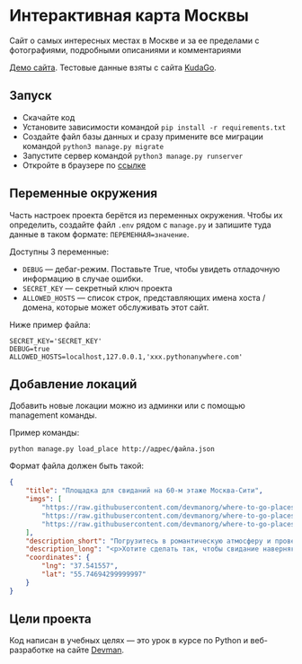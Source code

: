 # Интерактивная карта Москвы

Сайт о самых интересных местах в Москве и за ее пределами с фотографиями, подробными описаниями и комментариями

[Демо сайта](http://petrovskydv.pythonanywhere.com/).
Тестовые данные взяты с сайта [KudaGo](https://kudago.com).

## Запуск

- Скачайте код
- Установите зависимости командой `pip install -r requirements.txt`
- Создайте файл базы данных и сразу примените все миграции командой `python3 manage.py migrate`
- Запустите сервер командой `python3 manage.py runserver`
- Откройте в браузере по [ссылке](http://127.0.0.1:8000/)

## Переменные окружения

Часть настроек проекта берётся из переменных окружения. Чтобы их определить, создайте файл `.env` рядом с `manage.py` и запишите туда данные в таком формате: `ПЕРЕМЕННАЯ=значение`.

Доступны 3 переменные:
- `DEBUG` — дебаг-режим. Поставьте True, чтобы увидеть отладочную информацию в случае ошибки.
- `SECRET_KEY` — секретный ключ проекта
- `ALLOWED_HOSTS` — список строк, представляющих имена хоста / домена, которые может обслуживать этот сайт. 
  
Ниже пример файла:
```
SECRET_KEY='SECRET_KEY'
DEBUG=true
ALLOWED_HOSTS=localhost,127.0.0.1,'xxx.pythonanywhere.com'
```

## Добавление локаций
Добавить новые локации можно из админки или с помощью management команды.

Пример команды: 
```
python manage.py load_place http://адрес/файла.json
```
Формат файла должен быть такой:
```json
{
    "title": "Площадка для свиданий на 60-м этаже Москва-Сити",
    "imgs": [
        "https://raw.githubusercontent.com/devmanorg/where-to-go-places/master/media/54ce8f26524cd9c4a3a0562c139c01d4.jpg",
        "https://raw.githubusercontent.com/devmanorg/where-to-go-places/master/media/f8686aac60ff9a688cfcdd70b95975c0.jpg",
        "https://raw.githubusercontent.com/devmanorg/where-to-go-places/master/media/27aebb147c5aac339e8ab43da3016db8.jpg"
    ],
    "description_short": "Погрузитесь в романтическую атмосферу и проведите незабываемый вечер в уютной комнате на головокружительной высоте!",
    "description_long": "<p>Хотите сделать так, чтобы свидание наверняка запомнилось вашей второй половинке? Думаете, чем ещё можно удивить любимого человека? Проведите свидание на 60-м этаже московского небоскрёба!</p>",
    "coordinates": {
        "lng": "37.541557",
        "lat": "55.74694299999997"
    }
}
```

## Цели проекта

Код написан в учебных целях — это урок в курсе по Python и веб-разработке на сайте [Devman](https://dvmn.org).
